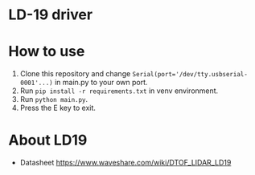 # LD-19 driver

# How to use

1. Clone this repository and change `Serial(port='/dev/tty.usbserial-0001'...)` in main.py to your own port.
2. Run `pip install -r requirements.txt` in venv environment.
3. Run `python main.py`.
4. Press the E key to exit.

# About LD19

- Datasheet https://www.waveshare.com/wiki/DTOF_LIDAR_LD19
<!-- Thanks to repo from: https://github.com/henjin0/LIDAR_LD06_python_loder/tree/main -->
